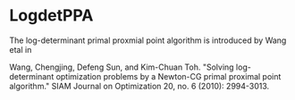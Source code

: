 # LogdetPPA

The log-determinant primal proxmial point algorithm is introduced by Wang etal in 

Wang, Chengjing, Defeng Sun, and Kim-Chuan Toh. "Solving log-determinant optimization problems by a Newton-CG primal proximal point algorithm." SIAM Journal on Optimization 20, no. 6 (2010): 2994-3013.
